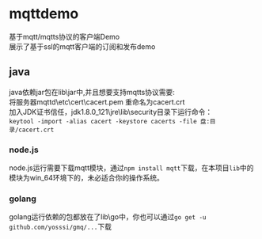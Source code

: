 # mqttdemo
基于mqtt/mqtts协议的客户端Demo<br>
展示了基于ssl的mqtt客户端的订阅和发布demo
## java
java依赖jar包在lib\jar中,并且想要支持mqtts协议需要:<br>
  将服务器mqttd\etc\cert\cacert.pem 重命名为cacert.crt<br>
  加入JDK证书信任，jdk1.8.0_121\jre\lib\security目录下运行命令：<br>
  `keytool -import -alias cacert -keystore cacerts -file 盘:目录/cacert.crt`<br>
### node.js
node.js运行需要下载mqtt模块，通过`npm install mqtt`下载，在本项目`lib`中的模块为win_64环境下的，未必适合你的操作系统。
### golang
golang运行依赖的包都放在了lib\go中，你也可以通过`go get -u github.com/yosssi/gmq/...`下载
  
